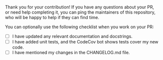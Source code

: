 Thank you for your contribution! 
If you have any questions about your PR, or need help completing it, you can ping the maintainers of this repository, who will be happy to help if they can find time.

You can optionally use the following checklist when you work on your PR:
- [ ] I have updated any relevant documentation and docstrings.
- [ ] I have added unit tests, and the CodeCov bot shows tests cover my new code.
- [ ] I have mentioned my changes in the CHANGELOG.md file.
